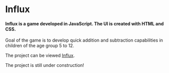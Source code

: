 # Influx
#### Influx is a game developed in JavaScript. The UI is created with HTML and CSS.


Goal of the game is to develop quick addition and subtraction capabilities in children of the age group 5 to 12.


The project can be viewed [Influx](https://ndkshr.github.io/influx).

The project is still under construction!

